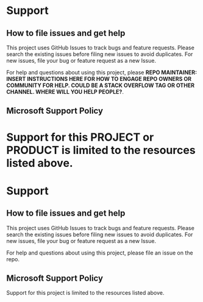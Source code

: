 # Support

## How to file issues and get help

This project uses GitHub Issues to track bugs and feature requests. Please search the existing
issues before filing new issues to avoid duplicates. For new issues, file your bug or
feature request as a new Issue.

For help and questions about using this project, please **REPO MAINTAINER: INSERT INSTRUCTIONS HERE
FOR HOW TO ENGAGE REPO OWNERS OR COMMUNITY FOR HELP. COULD BE A STACK OVERFLOW TAG OR OTHER
CHANNEL. WHERE WILL YOU HELP PEOPLE?**.

## Microsoft Support Policy

# Support for this **PROJECT or PRODUCT** is limited to the resources listed above.

# Support

## How to file issues and get help

This project uses GitHub Issues to track bugs and feature requests. Please search the existing
issues before filing new issues to avoid duplicates. For new issues, file your bug or
feature request as a new Issue.

For help and questions about using this project, please file an issue on the repo.

## Microsoft Support Policy

Support for this project is limited to the resources listed above.
